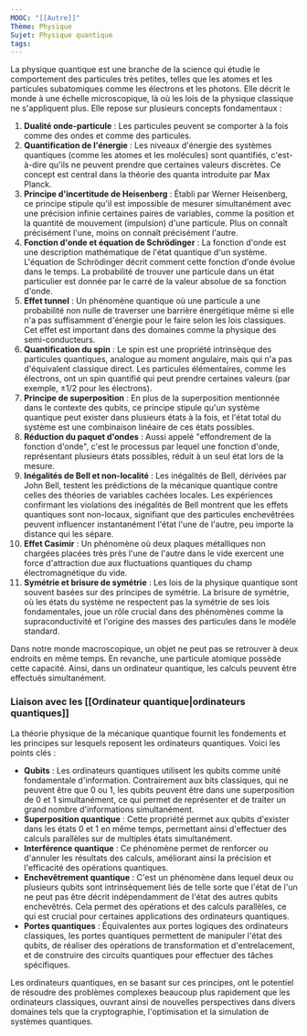 ```yaml
---
MOOC: "[[Autre]]"
Thème: Physique
Sujet: Physique quantique
tags:
---
```


La physique quantique est une branche de la science qui étudie le comportement des particules très petites, telles que les atomes et les particules subatomiques comme les électrons et les photons. Elle décrit le monde à une échelle microscopique, là où les lois de la physique classique ne s'appliquent plus. Elle repose sur plusieurs concepts fondamentaux :

1. **Dualité onde-particule** : Les particules peuvent se comporter à la fois comme des ondes et comme des particules.
2. **Quantification de l'énergie** : Les niveaux d'énergie des systèmes quantiques (comme les atomes et les molécules) sont quantifiés, c'est-à-dire qu'ils ne peuvent prendre que certaines valeurs discrètes. Ce concept est central dans la théorie des quanta introduite par Max Planck.
3. **Principe d'incertitude de Heisenberg** : Établi par Werner Heisenberg, ce principe stipule qu'il est impossible de mesurer simultanément avec une précision infinie certaines paires de variables, comme la position et la quantité de mouvement (impulsion) d'une particule. Plus on connaît précisément l'une, moins on connaît précisément l'autre.
4. **Fonction d'onde et équation de Schrödinger** : La fonction d'onde est une description mathématique de l'état quantique d'un système. L'équation de Schrödinger décrit comment cette fonction d'onde évolue dans le temps. La probabilité de trouver une particule dans un état particulier est donnée par le carré de la valeur absolue de sa fonction d'onde.
5. **Effet tunnel** : Un phénomène quantique où une particule a une probabilité non nulle de traverser une barrière énergétique même si elle n'a pas suffisamment d'énergie pour le faire selon les lois classiques. Cet effet est important dans des domaines comme la physique des semi-conducteurs.
6. **Quantification du spin** : Le spin est une propriété intrinsèque des particules quantiques, analogue au moment angulaire, mais qui n'a pas d'équivalent classique direct. Les particules élémentaires, comme les électrons, ont un spin quantifié qui peut prendre certaines valeurs (par exemple, ±1/2 pour les électrons).
7. **Principe de superposition** : En plus de la superposition mentionnée dans le contexte des qubits, ce principe stipule qu'un système quantique peut exister dans plusieurs états à la fois, et l'état total du système est une combinaison linéaire de ces états possibles.
8. **Réduction du paquet d'ondes** : Aussi appelé "effondrement de la fonction d'onde", c'est le processus par lequel une fonction d'onde, représentant plusieurs états possibles, réduit à un seul état lors de la mesure.
9. **Inégalités de Bell et non-localité** : Les inégalités de Bell, dérivées par John Bell, testent les prédictions de la mécanique quantique contre celles des théories de variables cachées locales. Les expériences confirmant les violations des inégalités de Bell montrent que les effets quantiques sont non-locaux, signifiant que des particules enchevêtrées peuvent influencer instantanément l'état l'une de l'autre, peu importe la distance qui les sépare.
10. **Effet Casimir** : Un phénomène où deux plaques métalliques non chargées placées très près l'une de l'autre dans le vide exercent une force d'attraction due aux fluctuations quantiques du champ électromagnétique du vide.
11. **Symétrie et brisure de symétrie** : Les lois de la physique quantique sont souvent basées sur des principes de symétrie. La brisure de symétrie, où les états du système ne respectent pas la symétrie de ses lois fondamentales, joue un rôle crucial dans des phénomènes comme la supraconductivité et l'origine des masses des particules dans le modèle standard.

Dans notre monde macroscopique, un objet ne peut pas se retrouver à deux endroits en même temps. En revanche, une particule atomique possède cette capacité. Ainsi, dans un ordinateur quantique, les calculs peuvent être effectués simultanément.

### Liaison avec les [[Ordinateur quantique|ordinateurs quantiques]]

La théorie physique de la mécanique quantique fournit les fondements et les principes sur lesquels reposent les ordinateurs quantiques. Voici les points clés :

- **Qubits** : Les ordinateurs quantiques utilisent les qubits comme unité fondamentale d'information. Contrairement aux bits classiques, qui ne peuvent être que 0 ou 1, les qubits peuvent être dans une superposition de 0 et 1 simultanément, ce qui permet de représenter et de traiter un grand nombre d'informations simultanément.
- **Superposition quantique** : Cette propriété permet aux qubits d'exister dans les états 0 et 1 en même temps, permettant ainsi d'effectuer des calculs parallèles sur de multiples états simultanément.
- **Interférence quantique** : Ce phénomène permet de renforcer ou d'annuler les résultats des calculs, améliorant ainsi la précision et l'efficacité des opérations quantiques.
- **Enchevêtrement quantique** : C'est un phénomène dans lequel deux ou plusieurs qubits sont intrinsèquement liés de telle sorte que l'état de l'un ne peut pas être décrit indépendamment de l'état des autres qubits enchevêtrés. Cela permet des opérations et des calculs parallèles, ce qui est crucial pour certaines applications des ordinateurs quantiques.
- **Portes quantiques** : Équivalentes aux portes logiques des ordinateurs classiques, les portes quantiques permettent de manipuler l'état des qubits, de réaliser des opérations de transformation et d'entrelacement, et de construire des circuits quantiques pour effectuer des tâches spécifiques.

Les ordinateurs quantiques, en se basant sur ces principes, ont le potentiel de résoudre des problèmes complexes beaucoup plus rapidement que les ordinateurs classiques, ouvrant ainsi de nouvelles perspectives dans divers domaines tels que la cryptographie, l'optimisation et la simulation de systèmes quantiques.

